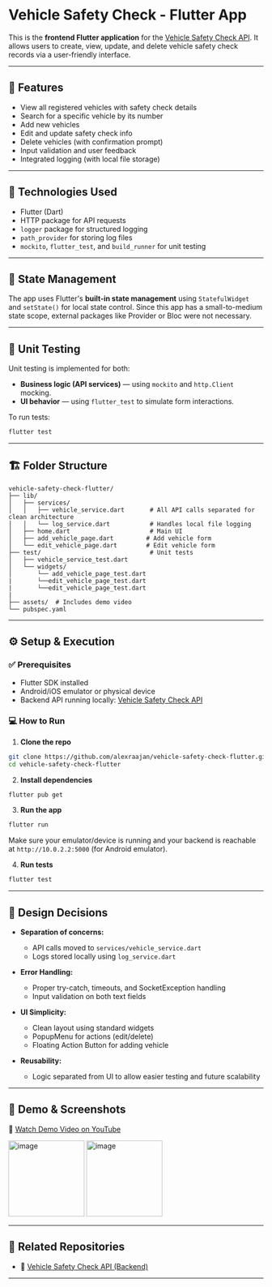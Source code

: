 # Vehicle Safety Check - Flutter App

This is the **frontend Flutter application** for the [Vehicle Safety Check API](https://github.com/alexraajan/vehicle-safety-check-api). It allows users to create, view, update, and delete vehicle safety check records via a user-friendly interface.

---

## 🚀 Features

- View all registered vehicles with safety check details
- Search for a specific vehicle by its number
- Add new vehicles
- Edit and update safety check info
- Delete vehicles (with confirmation prompt)
- Input validation and user feedback
- Integrated logging (with local file storage)

---

## 📱 Technologies Used

- Flutter (Dart)
- HTTP package for API requests
- `logger` package for structured logging
- `path_provider` for storing log files
- `mockito`, `flutter_test`, and `build_runner` for unit testing

---

## 🧠 State Management

The app uses Flutter's **built-in state management** using `StatefulWidget` and `setState()` for local state control. Since this app has a small-to-medium state scope, external packages like Provider or Bloc were not necessary.

---

## 🧪 Unit Testing

Unit testing is implemented for both:
- **Business logic (API services)** — using `mockito` and `http.Client` mocking.
- **UI behavior** — using `flutter_test` to simulate form interactions.

To run tests:
```bash
flutter test
```

---

## 🏗️ Folder Structure

```plaintext
vehicle-safety-check-flutter/
├── lib/
│   ├── services/
│   │   ├── vehicle_service.dart       # All API calls separated for clean architecture
│   │   └── log_service.dart           # Handles local file logging
│   ├── home.dart                      # Main UI
│   ├── add_vehicle_page.dart         # Add vehicle form
│   └── edit_vehicle_page.dart        # Edit vehicle form
├── test/                              # Unit tests
│   ├── vehicle_service_test.dart
│   └── widgets/
│       └── add_vehicle_page_test.dart
|       └──edit_vehicle_page_test.dart
|       └──edit_vehicle_page_test.dart
|
├── assets/  # Includes demo video
└── pubspec.yaml
```

---

## ⚙️ Setup & Execution

### ✅ Prerequisites
- Flutter SDK installed
- Android/iOS emulator or physical device
- Backend API running locally: [Vehicle Safety Check API](https://github.com/alexraajan/vehicle-safety-check-api)

### 💻 How to Run

1. **Clone the repo**
```bash
git clone https://github.com/alexraajan/vehicle-safety-check-flutter.git
cd vehicle-safety-check-flutter
```

2. **Install dependencies**
```bash
flutter pub get
```

3. **Run the app**
```bash
flutter run
```
Make sure your emulator/device is running and your backend is reachable at `http://10.0.2.2:5000` (for Android emulator).

4. **Run tests**
```bash
flutter test
```

---

## 📝 Design Decisions

- **Separation of concerns:**
  - API calls moved to `services/vehicle_service.dart`
  - Logs stored locally using `log_service.dart`

- **Error Handling:**
  - Proper try-catch, timeouts, and SocketException handling
  - Input validation on both text fields

- **UI Simplicity:**
  - Clean layout using standard widgets
  - PopupMenu for actions (edit/delete)
  - Floating Action Button for adding vehicle

- **Reusability:**
  - Logic separated from UI to allow easier testing and future scalability

---

## 📸 Demo & Screenshots

🎥 [Watch Demo Video on YouTube](https://youtube.com/shorts/bdgjEDW897k)

<img width="150" alt="image" src="https://github.com/user-attachments/assets/a924ace3-ec0f-4699-b47e-69698170801e" />
<img width="150" alt="image" src="https://github.com/user-attachments/assets/d9c86af5-8261-4052-857d-e512cb9f69de" />




---

## 📂 Related Repositories
- 🔗 [Vehicle Safety Check API (Backend)](https://github.com/alexraajan/vehicle-safety-check-api)

---

